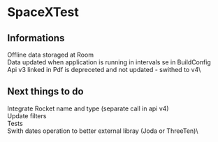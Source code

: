 # SpaceXTest

## Informations
Offline data storaged at Room\
Data updated when application is running in intervals se in BuildConfig\
Api v3 linked in Pdf is depreceted and not updated - swithed to v4\


## Next things to do
Integrate Rocket name and type (separate call in api v4)\
Update filters \
Tests\
Swith dates operation to better external libray (Joda or ThreeTen)\